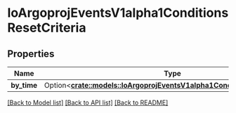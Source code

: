 # IoArgoprojEventsV1alpha1ConditionsResetCriteria

## Properties

Name | Type | Description | Notes
------------ | ------------- | ------------- | -------------
**by_time** | Option<[**crate::models::IoArgoprojEventsV1alpha1ConditionsResetByTime**](io.argoproj.events.v1alpha1.ConditionsResetByTime.md)> |  | [optional]

[[Back to Model list]](../README.md#documentation-for-models) [[Back to API list]](../README.md#documentation-for-api-endpoints) [[Back to README]](../README.md)


